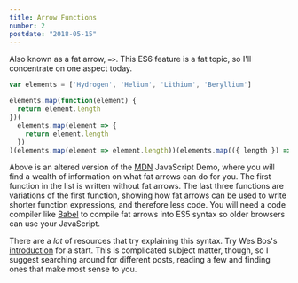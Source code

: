 ```yaml
---
title: Arrow Functions
number: 2
postdate: "2018-05-15"
---
```


Also known as a fat arrow, `=>`. This ES6 feature is a fat topic, so I'll concentrate on one aspect today.

```jsx
var elements = ['Hydrogen', 'Helium', 'Lithium', 'Beryllium']

elements.map(function(element) {
  return element.length
})(
  elements.map(element => {
    return element.length
  })
)(elements.map(element => element.length))(elements.map(({ length }) => length))
```

Above is an altered version of the [MDN](https://developer.mozilla.org/en-US/docs/Web/JavaScript/Reference/Functions/Arrow_functions) JavaScript Demo, where you will find a wealth of information on what fat arrows can do for you. The first function in the list is written without fat arrows. The last three functions are variations of the first function, showing how fat arrows can be used to write shorter function expressions, and therefore less code. You will need a code compiler like [Babel](https://babeljs.io/) to compile fat arrows into ES5 syntax so older browsers can use your JavaScript.

There are a _lot_ of resources that try explaining this syntax. Try Wes Bos's [introduction](https://wesbos.com/arrow-functions/) for a start. This is complicated subject matter, though, so I suggest searching around for different posts, reading a few and finding ones that make most sense to you.
